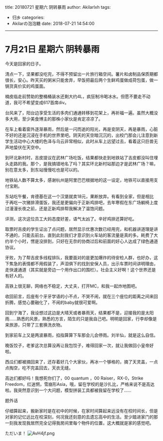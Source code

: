 title: 20180721 星期六 阴转暴雨
author: Akilarlxh
tags:
  - 归乡
categories:
  - Akilarの泡泡糖
date: 2018-07-21 14:54:00
---
# 7月21日 星期六 阴转暴雨

今天是回家的日子。


清点一下，坚果都没吃完，不得不预留出一片旅行箱空间。薯片和卤制品保质期都很长，安心。昨天买的粥米只能舍弃，早饭把最后两个生鲜鸡蛋做成荷包蛋，做一锅货真价实的鸡蛋面。

楠皮临走前赞助的整桶桶装水还剩大约4L，疯狂制冷喝冰水。但愿不要走不动道，我可不希望变成617首席div。

台风来了，阳台边享受生活的多肉们通通转移到花架上，再祈福一遍。虽然大概没多大用，至少美食博主的那株小家伙是肯定凉凉了。

在车上看着窗外逐渐暴雨，然后是一闪而逝的阳光，再是变阴天，再是暴雨，心脏不好的还是沉浸在手机的世界里吧。阴天的天空暗沉沉的，出校门那会儿注意到新学生活动中心大楼的色泽与乌云非常相似，此时从车上远望过去，看着这只巨兽无声地蛰伏在天空中。

到环北新村时，吉皮提议在武林广场吃饭，结果都快走到地铁站了吉皮都没叫住埋头走路的我。那个，是我搞错地名了吗？其实环北新村站那边才是武林广场？嘛，别在意太多，到东站慢慢吃也是可以的。

地铁站人数不算太多，感谢杭州是阿里巴巴根据地的这一设定，地铁可以直接用支付宝刷。

东站吃午餐，肯德基在这一个汉堡就卖18元，果断放弃。有看到全家，但是相比于再吃一次猪排滑蛋饭，我还是更偏向于正新鸡排吧，去年寒假在东广场躺椅上度过漫漫长夜之前，还是正新鸡排帮我解决了温饱问题。

评测，这次这位员工大妈态度好差，语气太凶了。辛好鸡排还算好吃。

取票时吉皮的学生证出了点问题，居然显示优惠次数已经用完，和机器讲道理是讲不通的，只能去前台。直到此刻我们才意识到火车站的客流量是真的多。耗费了大约半个小时，愣是没排到，只好在无奈的协商过后和前面的好心人达成了绿色通道协议。

牙败，为了帮吉皮多线程排队，我要面对的是更加爆炸的待安检人群，也好办，这下焦急的表情都不用假装了，声泪俱下的找到安保人员，出示车票时间讲明理由，走快速通道（其实就是旁边一个用作出口的围栏）。社会主义好啊！这个世界还是有好人的。

高铁上很无聊，网络也不稳定，大丈夫，打开MC，和我一起炸地图吧。

收回前言，后座有个牙牙学语的小不点，不哭不闹，就在三个座位的距离之间来回折腾，感觉心要融化了，不闹的baby就很可爱啊。

回到宁海了，我设想过这边是大晴天或者暴雨天，结果都不是，迎接我的是太阳雨……熟悉的风景，熟悉的方言，陌生的只是我自己吧。明明是回家，行李却像是来旅游，只带了三套换洗衣物。

到家前车上又是两波暴雨，掐指算算下车那会儿会停雨。刘半仙，就是这么自信。

晚饭饺子，老爹这次总算没再让我包饺子，难得回家一次，就让我做回小皇帝好啦。

西瓜们都被摘回来了，还存着好几个大家伙，再冰一个够格的，摘了天灵盖，一点点掏空，吃不完盖回去，天衣无缝。

高达们都好吗！我想死你们了，00 quantum ，00 Raiser，RX-0，Strike Freedom，红迷惘，雪崩形Asia，哦，留在学校的是沙扎比，严格来说不是高达啦。我突然意识到一个大问题，模型拼装工具都被我留在学校了……

题外话

仔细算起来，搬新家时是在初中的时候，在家时间算起来远没有在校时间长，但是对家的记忆远比在校深刻，何况我还刻意的去遗忘高中的生活。至少踏进家门的那一刻我发现我居然完全记得我房间里每个物件的位置，这大概就是家的感觉吧。

ただいま！
![AvH4jf.png](https://s2.ax1x.com/2019/04/16/AvH4jf.png)